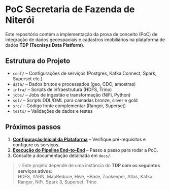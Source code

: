 # PoC Secretaria de Fazenda de Niterói

Este repositório contém a implementação da prova de conceito (PoC) de integração de dados geoespaciais e cadastros imobiliários na plataforma de dados **TDP (Tecnisys Data Platform)**.

## Estrutura do Projeto

- `conf/` – Configurações de serviços (Postgres, Kafka Connect, Spark, Superset etc.)
- `data/` – Dados brutos e processados (geo, CDC, amostras)
- `infra/` – Scripts de infraestrutura (HDFS, Trino)
- `jobs/` – Jobs de ingestão e transformação (NiFi, Python)
- `sql/` – Scripts DDL/DML para camadas bronze, silver e gold
- `src/` – Código fonte complementar (Ranger, Superset)
- `tests/` – Validações de dados e testes

## Próximos passos

1. **[Configuração Inicial da Plataforma](SETUP.md)** – Verifique pré-requisitos e configure os serviços.
2. **[Execução do Pipeline End-to-End](PIPELINE.md)** – Passo a passo para rodar a PoC.
3. Consulte a documentação detalhada em `docs/`.

> 💡 Este projeto depende de uma instância do **TDP com os seguintes serviços ativos**:  
> HDFS, YARN, MapReduce, Hive, HBase, Zookeeper, Atlas, Kafka, Ranger, NiFi, Spark 3, Superset, Trino.